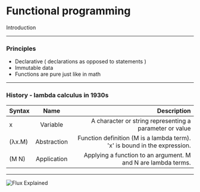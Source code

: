 # Functional programming

Introduction

---

### Principles

- Declarative ( declarations as opposed to statements )
- Immutable data
- Functions are pure just like in math


---

### History - lambda calculus in 1930s


| Syntax        | Name           | Description  |
| ------------- |:--------------:| ------------:|
| x             |	Variable     |	A character or string representing a parameter or value |
| (λx.M)        |	Abstraction  |	Function definition (M is a lambda term). 'x' is bound in the expression. |
| (M N)	        | Application    |	Applying a function to an argument. M and N are lambda terms. |

---

![Flux Explained](https://facebook.github.io/flux/img/flux-simple-f8-diagram-explained-1300w.png)

